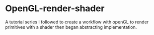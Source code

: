 # OpenGL-render-shader
A tutorial series I followed to create a workflow with openGL to render primitives with a shader then began abstracting implementation. 
